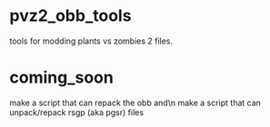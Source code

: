 # pvz2_obb_tools
tools for modding plants vs zombies 2 files.
# coming_soon
make a script that can repack the obb and\n
make a script that can unpack/repack rsgp (aka pgsr) files
